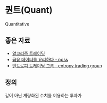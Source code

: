 # 퀀트(Quant)

Quantitative

## 좋은 자료

- [알고리즘 트레이딩](https://ko.wikipedia.org/wiki/%EC%95%8C%EA%B3%A0%EB%A6%AC%EC%A6%98_%ED%8A%B8%EB%A0%88%EC%9D%B4%EB%94%A9)
- [금융 데이터를 요리하다 - ppss](https://ppss.kr/archives/150064)
- [엔트로피 트레이딩 그룹 - entropy trading group](https://www.entropy-trading.com/press-release)

## 정의

감이 아닌 계량화된 수치를 이용하는 투자가

